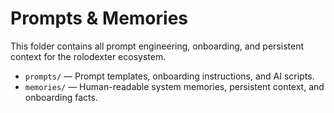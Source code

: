 # Prompts & Memories

This folder contains all prompt engineering, onboarding, and persistent context for the rolodexter ecosystem.

- `prompts/` — Prompt templates, onboarding instructions, and AI scripts.
- `memories/` — Human-readable system memories, persistent context, and onboarding facts.
